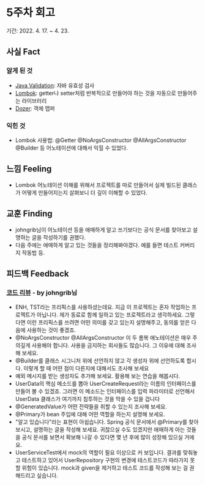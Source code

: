# 5주차 회고  
기간: 2022. 4. 17.  ~ 4. 23.

## 사실 Fact
### 알게 된 것
- [Java Validation](https://docs.oracle.com/javaee/7/tutorial/bean-validation001.htm): 자바 유효성 검사
- [Lombok](https://projectlombok.org/): getter나 setter처럼 반복적으로 만들어야 하는 것을 자동으로 만들어주는 라이브러리
- [Dozer](https://dozermapper.github.io/): 객체 맵퍼 

### 익힌 것
- Lombok 사용법: @Getter @NoArgsConstructor @AllArgsConstructor @Builder 등 어노테이션에 대해서 익힐 수 있었다.

## 느낌 Feeling
- Lombok 어노테이션 이해를 위해서 프로젝트를 따로 만들어서 실제 빌드된 클래스가 어떻게 만들어지는지 살펴보니 더 깊이 이해할 수 있었다.

## 교훈 Finding
- johngrib님이 어노테이션 등을 애매하게 알고 쓰기보다는 공식 문서를 찾아보고 설명하는 글을 작성하기를 권했다. 
- 다음 주에는 애매하게 알고 있는 것들을 정리해봐야겠다. 예를 들면 테스트 커버리지 작동법 등.

## 피드백 Feedback
### [코드 리뷰](https://github.com/CodeSoom/spring-week5-assignment-1/pull/58) - by johngrib님
- ENH, TST라는 프리픽스를 사용하셨는데요. 지금 이 프로젝트는 혼자 작업하는 프로젝트가 아닙니다. 제가 동료로 함께 일하고 있는 프로젝트라고 생각하세요. 그렇다면 이런 프리픽스를 쓰려면 어떤 의미를 갖고 있는지 설명해주고, 동의를 얻은 다음에 사용하는 것이 좋겠죠.
- @NoArgsConstructor @AllArgsConstructor 이 두 롬복 애노테이션은 매우 주의깊게 사용해야 합니다. 사용을 금지하는 회사들도 많습니다. 그 이유에 대해 조사해 보세요.
- @Builder를 클래스 시그니처 위에 선언하지 않고 각 생성자 위에 선언하도록 합시다. 이렇게 할 때 어떤 점이 다른지에 대해서도 조사해 보세요
- 예외 메시지를 받는 생성자도 추가해 보세요. 활용해 보는 연습을 해봅시다.
- UserData의 핵심 메소드를 뽑아 UserCreateRequest라는 이름의 인터페이스를 만들어 볼 수 있겠죠. 그러면 이 메소드는 인터페이스를 입력 파라미터로 선언해서 UserData 클래스가 여기까지 침투하는 것을 막을 수 있을 겁니다
- @GeneratedValue가 어떤 전략들을 취할 수 있는지 조사해 보세요.
- @Primary가 bean 주입에 대해 어떤 역할을 하는지 설명해 보세요. 
- "알고 있습니다"라는 표현이 아쉽습니다. Spring 공식 문서에서 @Primary를 찾아 보시고, 설명하는 글을 작성해 보세요. 귀찮으실 수도 있겠지만 애매하게 아는 것들을 공식 문서를 보면서 확보해 나갈 수 있다면 몇 년 후에 많이 성장해 있으실 거에요.
- UserServiceTest에서 mock의 역할이 필요 이상으로 커 보입니다. 결과를 맞춰놓고 테스트하고 있어서 UserRepository 구현의 변경에 테스트코드가 따라가지 못할 위험이 있습니다. mock과 given을 제거하고 테스트 코드를 작성해 보는 걸 권해드리고 싶습니다. 
